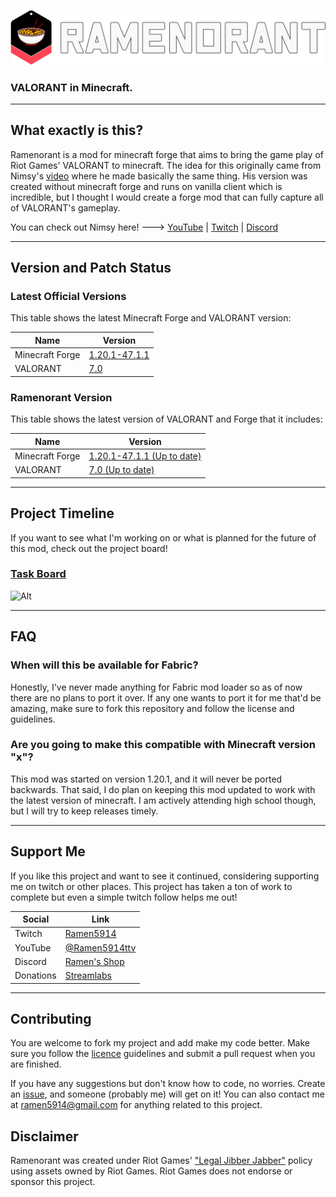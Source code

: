 ![Ramenorant Logo](https://raw.githubusercontent.com/Ramen5914/Ramenorant/main/images/ramenorant.svg)
### VALORANT in Minecraft.

---

## What exactly is this?
Ramenorant is a mod for minecraft forge that aims to bring the game play of Riot Games' VALORANT to minecraft.
The idea for this originally came from Nimsy's [video](https://www.youtube.com/watch?v=hfWTzlaRnp4) where he made basically the same thing.
His version was created without minecraft forge and runs on vanilla client which is incredible, but I thought I would create a forge mod that can fully capture all of VALORANT's gameplay.

You can check out Nimsy here! ---> [YouTube](https://www.youtube.com/@Nimsy) | [Twitch](https://www.twitch.tv/flimsynimsy) | [Discord](https://discord.com/invite/n3Z9KGP)

---

## Version and Patch Status

### Latest Official Versions

This table shows the latest Minecraft Forge and VALORANT version:

| Name            | Version                                                                                                                    |
|-----------------|----------------------------------------------------------------------------------------------------------------------------|
| Minecraft Forge | [1.20.1-47.1.1](https://maven.minecraftforge.net/net/minecraftforge/forge/1.20.1-47.1.1/forge-1.20.1-47.1.1-changelog.txt) |
| VALORANT        | [7.0](https://playvalorant.com/en-gb/news/game-updates/valorant-patch-notes-7-0/)                                          |

### Ramenorant Version

This table shows the latest version of VALORANT and Forge that it includes:

| Name            | Version                                                                                                                                 |
|-----------------|-----------------------------------------------------------------------------------------------------------------------------------------|
| Minecraft Forge | [1.20.1-47.1.1 (Up to date)](https://maven.minecraftforge.net/net/minecraftforge/forge/1.20.1-47.1.1/forge-1.20.1-47.1.1-changelog.txt) |
| VALORANT        | [7.0 (Up to date)](https://playvalorant.com/en-gb/news/game-updates/valorant-patch-notes-7-0/)                                          |

---

## Project Timeline

If you want to see what I'm working on or what is planned for the future of this mod, check out the project board!

### [Task Board](https://github.com/users/Ramen5914/projects/2/views/2)

![Alt](https://repobeats.axiom.co/api/embed/e4142954a7e09b13a4696255605892684209a764.svg "Repobeats analytics image")

---

## FAQ

### When will this be available for Fabric?
Honestly, I've never made anything for Fabric mod loader so as of now there are no plans to port it over.
If any one wants to port it for me that'd be amazing, make sure to fork this repository and follow the license and guidelines.

### Are you going to make this compatible with Minecraft version "x"?
This mod was started on version 1.20.1, and it will never be ported backwards.
That said, I do plan on keeping this mod updated to work with the latest version of minecraft.
I am actively attending high school though, but I will try to keep releases timely.

---

## Support Me
If you like this project and want to see it continued, considering supporting me on twitch or other places.
This project has taken a ton of work to complete but even a simple twitch follow helps me out!

| Social    | Link                                                   |
|-----------|--------------------------------------------------------|
| Twitch    | [Ramen5914](https://www.twitch.tv/Ramen5914)           |
| YouTube   | [@Ramen5914ttv](https://www.youtube.com/@Ramen5914ttv) |
| Discord   | [Ramen's Shop](https://discord.com/invite/ww7D7jBYDy)  |
| Donations | [Streamlabs](https://streamlabs.com/ramen5914)         |

---

## Contributing
You are welcome to fork my project and add make my code better.
Make sure you follow the [licence](https://github.com/Ramen5914/Ramenorant/blob/main/LICENSE) guidelines and submit a pull request when you are finished.

If you have any suggestions but don't know how to code, no worries.
Create an [issue](https://github.com/Ramen5914/Ramenorant/issues/new), and someone (probably me) will get on it!
You can also contact me at [ramen5914@gmail.com](mailto:ramen5914@gmail.com) for anything related to this project.

## Disclaimer
Ramenorant was created under Riot Games' ["Legal Jibber Jabber"](https://www.riotgames.com/en/legal) policy using assets owned by Riot Games.
Riot Games does not endorse or sponsor this project.

